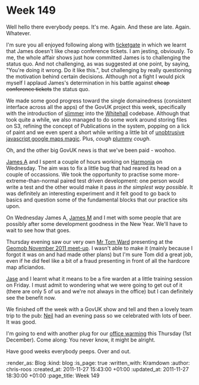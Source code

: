 Week 149
========

Well hello there everybody peeps.  It's me.  Again.  And these are late.  Again.  Whatever.

I'm sure you all enjoyed following along with [ticketgate](http://interblah.net/ticketgate) in which we learnt that James doesn't like cheap conference tickets.  I am jesting, obviously.  To me, the whole affair shows just how committed James is to challenging the status quo.  And not challenging, as was suggested at one point, by saying, "You're doing it wrong. Do it like this.", but challenging by really questioning the motivation behind certain decisions.  Although not a fight I would pick myself I applaud James's determination in his battle against <strike>cheap conference tickets</strike> the status quo.

We made some good progress toward the single domainedness (consistent interface across all the apps) of the GovUK project this week, specifically with the introduction of [slimmer](https://github.com/alphagov/slimmer) into the [Whitehall](https://github.com/alphagov/whitehall) codebase.  Although that took quite a while, we also managed to do some work around storing files on S3, refining the concept of Publications in the system, popping on a lick of paint and we even spent a short while writing a little bit of [unobtrusive javascript google maps magic](https://github.com/alphagov/whitehall/commit/40c4255bc628eedafdea3ae32a24153d4abedbb6).  Plus, *cough* [plummy](https://github.com/alphagov/whitehall/commit/103ed13cf4688e2887c79e9b13d26742b6aa2af6) *cough*.

Oh, and the other big GovUK news is that we've been paid - woohoo.

[James A](http://interblah.net/) and I spent a couple of hours working on [Harmonia](https://github.com/freerange/harmonia) on Wednesday.  The aim was to fix a little bug that had reared its head on a couple of occassions.  We took the opportunity to practise some more-extreme-than-normal paired test driven development: one person would write a test and the other would make it pass *in the simplest way possible*.  It was definitely an interesting experiment and it felt good to go back to basics and question some of the fundamental blocks that our practice sits upon.

On Wednesday James A, [James M](http://jamesmead.org/) and I met with some people that are possibly after some development goodness in the New Year.  We'll have to wait to see how that goes.

Thursday evening saw our very own [Mr Tom Ward](http://tomafro.net/) presenting at the [Geomob November 2011 meet-up](http://lanyrd.com/2011/geomob-november/).  I wasn't able to make it (mainly because I forgot it was on and had made other plans) but I'm sure Tom did a great job, even if he did feel like a bit of a fraud presenting in front of all the hardcore map aficiandos.

[Jase](http://jasoncale.com/) and I learnt what it means to be a fire warden at a little training session on Friday.  I must admit to wondering what we were going to get out of it (there are only 5 of us and we're not always in the office) but I can definitely see the benefit now.

We finished off the week with a GovUK show and tell and then a lovely team trip to the pub: [Neil](https://twitter.com/#!/neillyneil/) had an evening pass so we celebrated with lots of beer.  It was good.

I'm going to end with another plug for our [office warming](http://gofreerange.com/officewarming) this Thursday (1st December).  Come along: You never know, it might be alright.

Have good weeks everybody peeps.  Over and out.

:render_as: Blog
:kind: blog
:is_page: true
:written_with: Kramdown
:author: chris-roos
:created_at: 2011-11-27 15:43:00 +01:00
:updated_at: 2011-11-27 18:30:00 +01:00
:page_title: Week 149